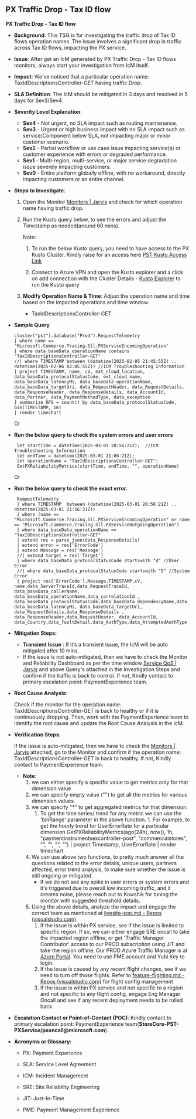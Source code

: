 ## PX Traffic Drop - Tax ID flow
__PX Traffic Drop - Tax ID flow__

* __Background__: This TSG is for investigating the traffic drop of  Tax ID  flows operation names .The issue involves a significant drop in traffic across Tax ID flows, impacting the PX service.

* __Issue__: After get an IcM generated by PX Traffic Drop - Tax ID flows monitors, always start your investigation from IcM itself.  

* __Impact__: We've noticed that a particular operation name: TaxIdDescriptionsController-GET having traffic Drop.

* __SLA Definition__: The IcM should be mitigated in 3 days and resolved in 5 days for Sev3/Sev4.

* __Severity Level Explanation__:
    * __Sev4__ - Not urgent, no SLA impact such as routing maintenance.
    * __Sev3__ - Urgent or high business impact with no SLA impact such as service/Component below SLA, not impacting major or minor customer scenario.
    * __Sev2__ - Partial workflow or use case issue impacting service(s) or customer experience with errors or degraded performance.
    * __Sev1__ - Multi-region, multi-service, or major service degradation issue severely impacting customers.
    * __Sev0__ - Entire platform globally offline, with no workaround, directly impacting customers or an entire channel.
    

* __Steps to Investigate__:

    1.  Open the Monitor [Monitors | Jarvis](https://portal.microsoftgeneva.com/manage/monitors-direct?activity=monitor-home&account=paymentexperience-metrics-prod) and check for which operation name having traffic drop.
    2. Run the Kusto query below, to see the errors and adjust the Timestamp as needed(around 60 mins).

        Note:
        
        1. To run the below Kusto query, you need to have access to the PX Kusto Cluster. Kindly raise for an access here [PST Kusto Access Link](https://myaccess.microsoft.com/@microsoft.onmicrosoft.com#/access-packages/7fbe9cb6-00f3-4c98-9ed0-c9ff140f0f58)

        2. Connect to Azure VPN and open the Kusto explorer and a click on add connection with the Cluster Details - [Kusto Explorer](https://pst.kusto.windows.net)  to run the Kusto query

    3. __Modify Operation Name & Time__: Adjust the operation name and time based on the impacted operations and time window.
          * TaxIdDescriptionsController-GET

* __Sample Query__ 
    ```
   cluster("pst").database("Prod").RequestTelemetry 
   | where name == "Microsoft.Commerce.Tracing.Sll.PXServiceIncomingOperation" 
   | where data_baseData_operationName contains "TaxIdDescriptionsController-GET"
   //| where TIMESTAMP between (datetime(2025-02-05 21:45:55Z) .. datetime(2025-02-06 02:45:55Z)) //ICM Troubleshooting Information
   | project TIMESTAMP, name, cV, ext_cloud_location, data_baseData_protocolStatusCode, ext_cloud_name, data_baseData_latencyMs, data_baseData_operationName, data_baseData_targetUri, data_RequestHeader, data_RequestDetails, data_ResponseHeader, data_ResponseDetails, data_AccountId, data_Partner, data_PaymentMethodType, data_exception 
   | summarize RPS = count() by data_baseData_protocolStatusCode, bin(TIMESTAMP, 1m) 
   | render timechart 

    ```

   Or
   
* __Run the below query to check the system errors and user errors__

  ```
   let startTime = datetime(2025-03-01 20:56:21Z);  //ICM Troubleshooting Information
   let endTime = datetime(2025-03-01 21:06:21Z);
   let operationName = "TaxIdDescriptionsController-GET";
   GetPXReliabilityMetrics(startTime, endTime, "", operationName)
  ```

   Or
  
* __Run the below query to check the exact error.__   

  ```
   RequestTelemetry
   | where TIMESTAMP  between (datetime(2025-03-01 20:56:21Z) .. datetime(2025-03-01 21:56:21Z))
   | where (name == "Microsoft.Commerce.Tracing.Sll.PXServiceIncomingOperation" or name == "Microsoft.Commerce.Tracing.Sll.PXServiceOutgoingOperation")
   | where data_baseData_operationName == "TaxIdDescriptionsController-GET"
   | extend res = parse_json(data_ResponseDetails)
   | extend error = res['ErrorCode']
   | extend Message = res['Message']
   //| extend target = res['Target']
   | where data_baseData_protocolStatusCode startswith "4" //User Error
   //| where data_baseData_protocolStatusCode startswith "5" //System Error
   | project res['ErrorCode'],Message,TIMESTAMP,cV, name,data_ServerTraceId,data_RequestTraceId, data_baseData_callerName,  data_baseData_operationName,data_correlationId , data_baseData_protocolStatusCode,data_baseData_dependencyName,data_baseData_dependencyOperationName, data_baseData_latencyMs, data_baseData_targetUri, data_RequestDetails,data_ResponseDetails , data_ResponseHeader,data_RequestHeader, data_AccountId,  data_Country,data_faultDetail,data_AuthType,data_AttemptedAuthType
  ```

* __Mitigation Steps:__

    * __Transient Issue__ : If it’s a transient issue, the IcM will be auto mitigated after 10 mins.
    * If the issue is not auto-mitigated, then we have to check the Monitor and Reliability Dashboard as per the time window [Service QoS | Jarvis](https://portal.microsoftgeneva.com/dashboard/paymentexperience-metrics-prod/Service%2520QoS?overrides=%5b%7b%22query%22:%22//*%5bid%3D%27OperationName%27%5d%22,%22key%22:%22value%22,%22replacement%22:%22TaxIdDescriptionsController-GET%22%7d,%7b%22query%22:%22//*%5bid%3D%27CloudLocation%27%5d%22,%22key%22:%22value%22,%22replacement%22:%22%22%7d,%7b%22query%22:%22//*%5bid%3D%27CloudRole%27%5d%22,%22key%22:%22value%22,%22replacement%22:%22%22%7d,%7b%22query%22:%22//*%5bid%3D%27RoleInstance%27%5d%22,%22key%22:%22value%22,%22replacement%22:%22%22%7d,%7b%22query%22:%22//*%5bid%3D%27CloudRoleInstance%27%5d%22,%22key%22:%22value%22,%22replacement%22:%22%22%7d,%7b%22query%22:%22//*%5bid%3D%27CallerName%27%5d%22,%22key%22:%22value%22,%22replacement%22:%22%22%7d%5d%20) and above Query's attached in the Investigation Steps and confirm if the traffic is back to normal. If not, Kindly contact to primary escalation point: PaymentExperience team.
    
* __Root Cause Analysis__:

  Check if the monitor for the operation name:  TaxIdDescriptionsController-GET is back to healthy or if it is continuously dropping. Then, work with the PaymentExperience team to identify the root cause and update the Root Cause Analysis in the IcM.
  
* __Verification Steps__:

  If the issue is auto-mitigated, then we have to check the [Monitors | Jarvis](https://portal.microsoftgeneva.com/manage/monitors-direct?activity=monitor-home&account=paymentexperience-metrics-prod) attached, go to the Monitor and confirm if the operation name: TaxIdDescriptionsController-GET is back to healthy. If not, Kindly contact to PaymentExperience team.

    * __Note__:
        1. we can either specify a specific value to get metrics only for that dimension value 
        2. we can specify empty value ("") to get all the metrics for various dimension values. 
        3. we can specify "*" to get aggregated metrics for that dimension.
             1. To get the time series/ trend for any metric we can use the 'binRange' parameter in the above function. 1. For example, to get the hourly trend for UserErrorRate for a particular dimension GetPXReliabilityMetrics(ago(24h), now(), 1h, "paymentinstrumentsexcontroller-post", "commercialstores", "*", "*", "*", "*") | project Timestamp, UserErrorRate | render timechart 
        4. We can use above two functions, to pretty much answer all the questions related to the error details, unique users, partners affected, error trend analysis, to make sure whether the issue is still ongoing or mitigated. 
            * If we do not see any spike in user errors or system errors and it's triggered due to overall low incoming traffic, and it creates noise, please reach out to Kowshik for tuning the monitor with suggested threshold details.
        5. Using the above details, analyze the impact and engage the correct team as mentioned at [livesite-sop.md - Repos (visualstudio.com)](https://microsoft.visualstudio.com/Universal%20Store/_git/SC.CSPayments.PX?path=/private/Payments/Docs/operations/livesite-sop.md&_a=preview). 
            1. If the issue is within PX service, see if the issue is limited to specific region. If so, we can either engage SRE oncall to take the impacted region offline, or get 'Traffic Manager Contributor' access to our PROD subscription using JIT and take the region offline. Our PROD Azure Traffic Manager is at [Azure Portal](https://portal.azure.com/#@mspmecloud.onmicrosoft.com/resource/subscriptions/9b6168fd-7d68-47e1-9c71-e51828aa62c0/resourceGroups/PX-Services-PROD-TM/providers/Microsoft.Network/trafficmanagerprofiles/paymentexperience-cp/overview). You need to use PME account and Yubi Key to login. 
            2. If the issue is caused by any recent flight changes, see if we need to turn off those flights. Refer to [feature-flighting.md - Repos (visualstudio.com)](https://microsoft.visualstudio.com/Universal%20Store/_git/SC.CSPayments.PX?path=/private/Payments/Docs/operations/feature-flighting.md&_a=preview) for flight config management 
            3. If the issue is within PX service and not specific to a region and not specific to any flight config, engage Eng Manager Oncall and see if any recent deployment needs to be rolled back.
  
* __Escalation Contact or Point-of-Contact (POC)__:
Kindly contact to primary escalation point: PaymentExperience team(__StoreCore-PST-PXService/pxoncall@microsoft.com__).

* __Acronyms or Glossary:__

    * PX: Payment Experience

    * SLA: Service Level Agreement

    * ICM: Incident Management

    * SRE: Site Reliability Engineering

    * JIT: Just-In-Time
    
    * PME: Payment Management Experience
        
